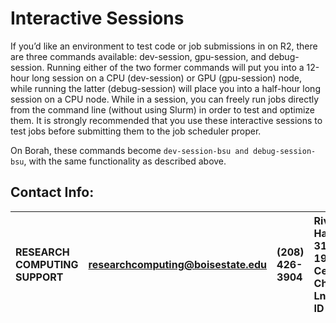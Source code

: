 # Interactive Sessions

If you’d like an environment to test code or job submissions in on R2, there are three commands available: dev-session, gpu-session, and debug-session. Running either of the two former commands will put you into a 12-hour long session on a CPU (dev-session) or GPU (gpu-session) node, while running the latter (debug-session) will place you into a half-hour long session on a CPU node. While in a session, you can freely run jobs directly from the command line (without using Slurm) in order to test and optimize them. It is strongly recommended that you use these interactive sessions to test jobs before submitting them to the job scheduler proper.

On Borah, these commands become `dev-session-bsu and debug-session-bsu`, with the same functionality as described above.

## Contact Info:

|RESEARCH COMPUTING SUPPORT| researchcomputing@boisestate.edu|(208) 426-3904| Riverfront Hall, Suite 319, 1987 W Cesar Chavez Ln, Boise, ID 83725 |
| :---                     | :---                            | :---         | :---                                                                | 
